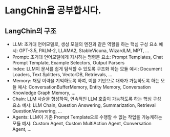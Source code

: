 # LangChin을 공부합시다.

## LangChin의 구조
- LLM: 초거대 언어모델로, 생성 모델의 엔진과 같은 역할을 하는 핵심 구성 요소
    예시: GPT-3.5, PALM-2, LLAMA2, StableVicuna, WizardLM, MPT, ...
- Prompt: 초거대 언어모델에게 지시하는 명령문
    요소: Prompt Templates, Chat Prompt Template, Example Selectors, Output Parsers
- Index: LLM이 문서를 쉽게 탐색할 수 있도록 구조화 하는 모듈
    예시: Document Loaders, Text Splitters, VectorDB, Retrievals, ...
- Memory: 채팅 이력을 기억하도록 하여, 이를 기반으로 대화가 가능하도록 하는 모듈
    예시: ConversationBufferMemory, Entity Memory, Conversation Knowledge Graph Memory, ...
- Chain: LLM 사슬을 형성하여, 연속적인 LLM 호출이 가능하도록 하는 핵심 구성 요소
    예시: LLM Chain, Question Answering, Summarization, Retrieval Question/Answering, ...
- Agents: LLM이 기존 Prompt Template으로 수행할 수 없는 작업을 가능케하는 모듈
    예시: Custom Agent, Custom MultiAction Agent, Conversation Agent, ...

